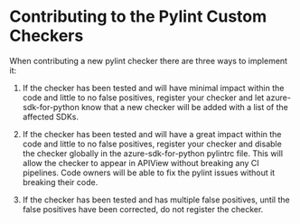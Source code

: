 # Contributing to the Pylint Custom Checkers

When contributing a new pylint checker there are three ways to implement it:

1. If the checker has been tested and will have minimal impact within the code and little to no false positives, register your checker and let azure-sdk-for-python know that a new checker will be added with a list of the affected SDKs.

2. If the checker has been tested and will have a great impact within the code and little to no false positives, register your checker and disable the checker globally in the azure-sdk-for-python pylintrc file. This will allow the checker to appear in APIView without breaking any CI pipelines. Code owners will be able to fix the pylint issues without it breaking their code. 

3. If the checker has been tested and has multiple false positives, until the false positives have been corrected, do not register the checker. 